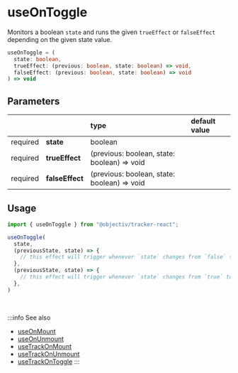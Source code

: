# useOnToggle

Monitors a boolean `state` and runs the given `trueEffect` or `falseEffect` depending on the given state value.

```ts
useOnToggle = (
  state: boolean,
  trueEffect: (previous: boolean, state: boolean) => void,
  falseEffect: (previous: boolean, state: boolean) => void
) => void
```

## Parameters
|          |                 | type                                        | default value |
|:--------:|:----------------|:--------------------------------------------|:--------------|
| required | **state**       | boolean                                     |               |
| required | **trueEffect**  | (previous: boolean, state: boolean) => void |               |
| required | **falseEffect** | (previous: boolean, state: boolean) => void |               |

## Usage
```ts
import { useOnToggle } from "@objectiv/tracker-react";
```

```ts
useOnToggle(
  state, 
  (previousState, state) => {
    // this effect will trigger whenever `state` changes from `false` to `true`
  },
  (previousState, state) => {
    // this effect will trigger whenever `state` changes from `true` to `false`
  },
)
```

<br />

:::info See also
- [useOnMount](/tracking/react/api-reference/hooks/useOnMount.md)
- [useOnUnmount](/tracking/react/api-reference/hooks/useOnUnmount.md)
- [useTrackOnMount](/tracking/react/api-reference/hooks/useTrackOnMount.md)
- [useTrackOnUnmount](/tracking/react/api-reference/hooks/useTrackOnUnmount.md)
- [useTrackOnToggle](/tracking/react/api-reference/hooks/useTrackOnToggle.md)
:::
